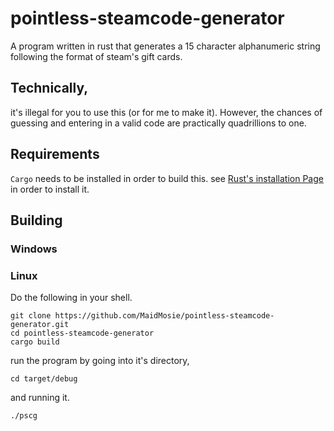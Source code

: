 # pointless-steamcode-generator
A program written in rust that generates a 15 character alphanumeric string following the format of steam's gift cards.

## Technically, 
it's illegal for you to use this (or for me to make it). However, the chances of guessing and entering in a valid code are practically quadrillions to one.

## Requirements
`Cargo` needs to be installed in order to build this. see [Rust's installation Page](https://doc.rust-lang.org/cargo/getting-started/installation.html) in order to install it.

## Building

### Windows
<!-- :) -->
### Linux
Do the following in your shell.
```shell
git clone https://github.com/MaidMosie/pointless-steamcode-generator.git
cd pointless-steamcode-generator
cargo build
```
run the program by going into it's directory,
```shell
cd target/debug
```
and running it.
```shell
./pscg
```
